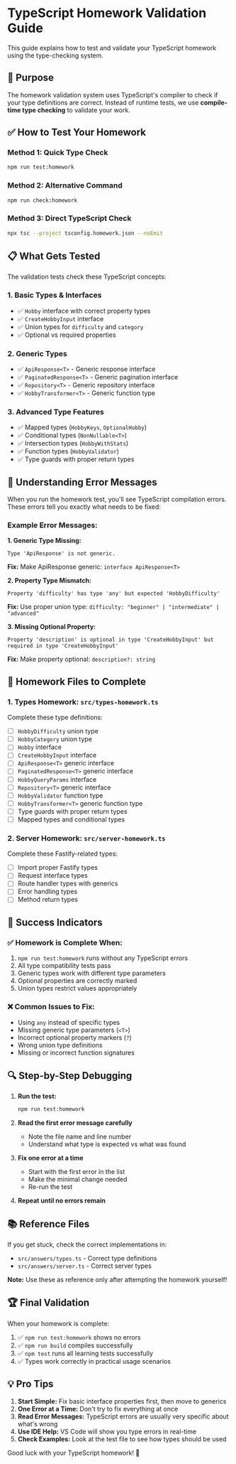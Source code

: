 # TypeScript Homework Validation Guide

This guide explains how to test and validate your TypeScript homework using the type-checking system.

## 🎯 Purpose

The homework validation system uses TypeScript's compiler to check if your type definitions are correct. Instead of runtime tests, we use **compile-time type checking** to validate your work.

## ✅ How to Test Your Homework

### Method 1: Quick Type Check
```bash
npm run test:homework
```

### Method 2: Alternative Command
```bash
npm run check:homework
```

### Method 3: Direct TypeScript Check
```bash
npx tsc --project tsconfig.homework.json --noEmit
```

## 📋 What Gets Tested

The validation tests check these TypeScript concepts:

### 1. **Basic Types & Interfaces**
- ✅ `Hobby` interface with correct property types
- ✅ `CreateHobbyInput` interface 
- ✅ Union types for `difficulty` and `category`
- ✅ Optional vs required properties

### 2. **Generic Types**
- ✅ `ApiResponse<T>` - Generic response interface
- ✅ `PaginatedResponse<T>` - Generic pagination interface
- ✅ `Repository<T>` - Generic repository interface
- ✅ `HobbyTransformer<T>` - Generic function type

### 3. **Advanced Type Features**
- ✅ Mapped types (`HobbyKeys`, `OptionalHobby`)
- ✅ Conditional types (`NonNullable<T>`)
- ✅ Intersection types (`HobbyWithStats`)
- ✅ Function types (`HobbyValidator`)
- ✅ Type guards with proper return types

## 🚨 Understanding Error Messages

When you run the homework test, you'll see TypeScript compilation errors. These errors tell you exactly what needs to be fixed:

### Example Error Messages:

**1. Generic Type Missing:**
```
Type 'ApiResponse' is not generic.
```
**Fix:** Make ApiResponse generic: `interface ApiResponse<T>`

**2. Property Type Mismatch:**
```
Property 'difficulty' has type 'any' but expected 'HobbyDifficulty'
```
**Fix:** Use proper union type: `difficulty: "beginner" | "intermediate" | "advanced"`

**3. Missing Optional Property:**
```
Property 'description' is optional in type 'CreateHobbyInput' but required in type 'CreateHobbyInput'
```
**Fix:** Make property optional: `description?: string`

## 📝 Homework Files to Complete

### 1. Types Homework: `src/types-homework.ts`
Complete these type definitions:
- [ ] `HobbyDifficulty` union type
- [ ] `HobbyCategory` union type  
- [ ] `Hobby` interface
- [ ] `CreateHobbyInput` interface
- [ ] `ApiResponse<T>` generic interface
- [ ] `PaginatedResponse<T>` generic interface
- [ ] `HobbyQueryParams` interface
- [ ] `Repository<T>` generic interface
- [ ] `HobbyValidator` function type
- [ ] `HobbyTransformer<T>` generic function type
- [ ] Type guards with proper return types
- [ ] Mapped types and conditional types

### 2. Server Homework: `src/server-homework.ts`
Complete these Fastify-related types:
- [ ] Import proper Fastify types
- [ ] Request interface types
- [ ] Route handler types with generics
- [ ] Error handling types
- [ ] Method return types

## 🎉 Success Indicators

### ✅ Homework is Complete When:
1. `npm run test:homework` runs without any TypeScript errors
2. All type compatibility tests pass
3. Generic types work with different type parameters
4. Optional properties are correctly marked
5. Union types restrict values appropriately

### ❌ Common Issues to Fix:
- Using `any` instead of specific types
- Missing generic type parameters (`<T>`)
- Incorrect optional property markers (`?`)
- Wrong union type definitions
- Missing or incorrect function signatures

## 🔍 Step-by-Step Debugging

1. **Run the test:**
   ```bash
   npm run test:homework
   ```

2. **Read the first error message carefully**
   - Note the file name and line number
   - Understand what type is expected vs what was found

3. **Fix one error at a time**
   - Start with the first error in the list
   - Make the minimal change needed
   - Re-run the test

4. **Repeat until no errors remain**

## 📚 Reference Files

If you get stuck, check the correct implementations in:
- `src/answers/types.ts` - Correct type definitions
- `src/answers/server.ts` - Correct server types

**Note:** Use these as reference only after attempting the homework yourself!

## 🏆 Final Validation

When your homework is complete:
1. ✅ `npm run test:homework` shows no errors
2. ✅ `npm run build` compiles successfully  
3. ✅ `npm test` runs all learning tests successfully
4. ✅ Types work correctly in practical usage scenarios

## 💡 Pro Tips

1. **Start Simple:** Fix basic interface properties first, then move to generics
2. **One Error at a Time:** Don't try to fix everything at once
3. **Read Error Messages:** TypeScript errors are usually very specific about what's wrong
4. **Use IDE Help:** VS Code will show you type errors in real-time
5. **Check Examples:** Look at the test file to see how types should be used

Good luck with your TypeScript homework! 🚀
